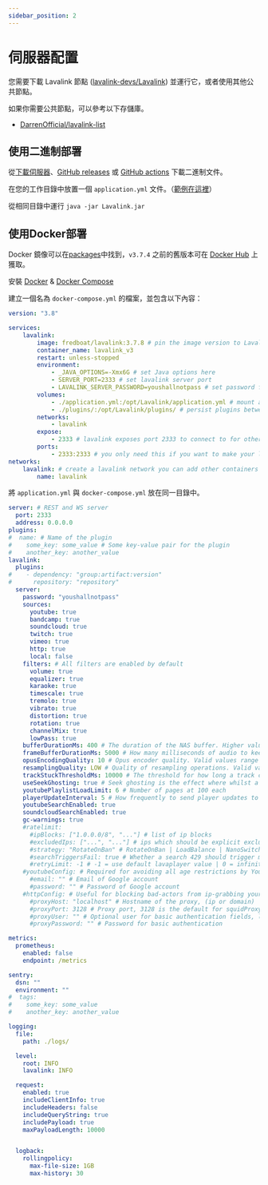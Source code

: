 ```yaml
---
sidebar_position: 2
---
```


# 伺服器配置

您需要下載 Lavalink 節點 ([lavalink-devs/Lavalink](https://github.com/lavalink-devs/Lavalink)) 並運行它，或者使用其他公共節點。  

如果你需要公共節點，可以參考以下存儲庫。  
* [DarrenOfficial/lavalink-list](https://github.com/DarrenOfficial/lavalink-list)


## 使用二進制部署

從[下載伺服器](https://repo.arbjerg.dev/artifacts/lavalink/)、[GitHub releases](https://github.com/lavalink-devs/Lavalink/releases) 或 [GitHub actions](https://github.com/lavalink-devs/Lavalink/actions) 下載二進制文件。

在您的工作目錄中放置一個 `application.yml` 文件。（[範例在這裡](https://github.com/lavalink-devs/Lavalink/blob/master/LavalinkServer/application.yml.example)） 

從相同目錄中運行 `java -jar Lavalink.jar`  



## 使用Docker部署

Docker 鏡像可以在[packages](https://github.com/lavalink-devs/Lavalink/pkgs/container/lavalink)中找到，`v3.7.4` 之前的舊版本可在 [Docker Hub](https://hub.docker.com/r/fredboat/lavalink/) 上獲取。  

安裝 [Docker](https://docs.docker.com/engine/install/) & [Docker Compose](https://docs.docker.com/compose/install/)  

建立一個名為 `docker-compose.yml` 的檔案，並包含以下內容：

```yml
version: "3.8"

services:
    lavalink:
        image: fredboat/lavalink:3.7.8 # pin the image version to Lavalink v3
        container_name: lavalink_v3
        restart: unless-stopped
        environment:
            - _JAVA_OPTIONS=-Xmx6G # set Java options here
            - SERVER_PORT=2333 # set lavalink server port
            - LAVALINK_SERVER_PASSWORD=youshallnotpass # set password for lavalink
        volumes:
            - ./application.yml:/opt/Lavalink/application.yml # mount application.yml from the same directory or use environment variables
            - ./plugins/:/opt/Lavalink/plugins/ # persist plugins between restarts, make sure to set the correct permissions (user: 322, group: 322)
        networks:
            - lavalink
        expose:
            - 2333 # lavalink exposes port 2333 to connect to for other containers (this is for documentation purposes only)
        ports:
            - 2333:2333 # you only need this if you want to make your lavalink accessible from outside of containers
networks:
    lavalink: # create a lavalink network you can add other containers to, to give them access to Lavalink
        name: lavalink
```

將 `application.yml` 與 `docker-compose.yml` 放在同一目錄中。

```yml
server: # REST and WS server
  port: 2333
  address: 0.0.0.0
plugins:
#  name: # Name of the plugin
#    some_key: some_value # Some key-value pair for the plugin
#    another_key: another_value
lavalink:
  plugins:
#    - dependency: "group:artifact:version"
#      repository: "repository"
  server:
    password: "youshallnotpass"
    sources:
      youtube: true
      bandcamp: true
      soundcloud: true
      twitch: true
      vimeo: true
      http: true
      local: false
    filters: # All filters are enabled by default
      volume: true
      equalizer: true
      karaoke: true
      timescale: true
      tremolo: true
      vibrato: true
      distortion: true
      rotation: true
      channelMix: true
      lowPass: true
    bufferDurationMs: 400 # The duration of the NAS buffer. Higher values fare better against longer GC pauses. Duration <= 0 to disable JDA-NAS. Minimum of 40ms, lower values may introduce pauses.
    frameBufferDurationMs: 5000 # How many milliseconds of audio to keep buffered
    opusEncodingQuality: 10 # Opus encoder quality. Valid values range from 0 to 10, where 10 is best quality but is the most expensive on the CPU.
    resamplingQuality: LOW # Quality of resampling operations. Valid values are LOW, MEDIUM and HIGH, where HIGH uses the most CPU.
    trackStuckThresholdMs: 10000 # The threshold for how long a track can be stuck. A track is stuck if does not return any audio data.
    useSeekGhosting: true # Seek ghosting is the effect where whilst a seek is in progress, the audio buffer is read from until empty, or until seek is ready.
    youtubePlaylistLoadLimit: 6 # Number of pages at 100 each
    playerUpdateInterval: 5 # How frequently to send player updates to clients, in seconds
    youtubeSearchEnabled: true
    soundcloudSearchEnabled: true
    gc-warnings: true
    #ratelimit:
      #ipBlocks: ["1.0.0.0/8", "..."] # list of ip blocks
      #excludedIps: ["...", "..."] # ips which should be explicit excluded from usage by lavalink
      #strategy: "RotateOnBan" # RotateOnBan | LoadBalance | NanoSwitch | RotatingNanoSwitch
      #searchTriggersFail: true # Whether a search 429 should trigger marking the ip as failing
      #retryLimit: -1 # -1 = use default lavaplayer value | 0 = infinity | >0 = retry will happen this numbers times
    #youtubeConfig: # Required for avoiding all age restrictions by YouTube, some restricted videos still can be played without.
      #email: "" # Email of Google account
      #password: "" # Password of Google account
    #httpConfig: # Useful for blocking bad-actors from ip-grabbing your music node and attacking it, this way only the http proxy will be attacked
      #proxyHost: "localhost" # Hostname of the proxy, (ip or domain)
      #proxyPort: 3128 # Proxy port, 3128 is the default for squidProxy
      #proxyUser: "" # Optional user for basic authentication fields, leave blank if you don't use basic auth
      #proxyPassword: "" # Password for basic authentication

metrics:
  prometheus:
    enabled: false
    endpoint: /metrics

sentry:
  dsn: ""
  environment: ""
#  tags:
#    some_key: some_value
#    another_key: another_value

logging:
  file:
    path: ./logs/

  level:
    root: INFO
    lavalink: INFO

  request:
    enabled: true
    includeClientInfo: true
    includeHeaders: false
    includeQueryString: true
    includePayload: true
    maxPayloadLength: 10000


  logback:
    rollingpolicy:
      max-file-size: 1GB
      max-history: 30
```